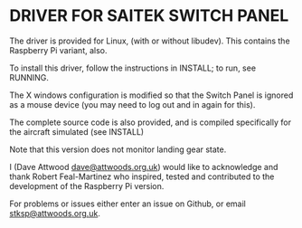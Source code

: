 DRIVER FOR SAITEK SWITCH PANEL
==============================

The driver is provided for Linux, (with or without libudev). This contains the Raspberry Pi variant, also.
   
To install this driver, follow the instructions in INSTALL; to run, see RUNNING.

The X windows configuration is modified so that the Switch Panel is ignored as
a mouse device (you may need to log out and in again for this).

The complete source code is also provided, and is compiled specifically for the aircraft
simulated (see INSTALL)

Note that this version does not monitor landing gear state.

I (Dave Attwood dave@attwoods.org.uk) would like to acknowledge and thank Robert Feal-Martinez 
who inspired, tested and contributed to the development of the Raspberry Pi version.

For problems or issues either enter an issue on Github, or email stksp@attwoods.org.uk.
